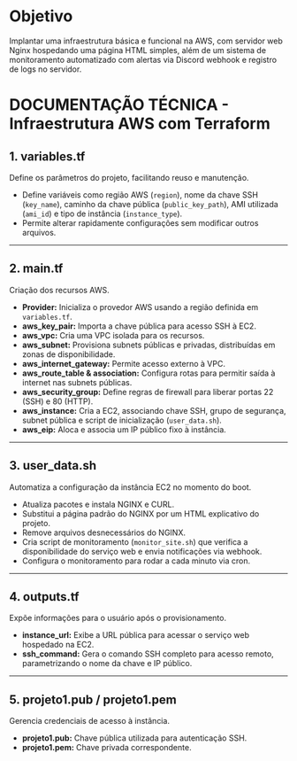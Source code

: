# Objetivo

Implantar uma infraestrutura básica e funcional na AWS, com servidor web Nginx hospedando uma página HTML simples, além de um sistema de monitoramento automatizado com alertas via Discord webhook e registro de logs no servidor.

# DOCUMENTAÇÃO TÉCNICA - Infraestrutura AWS com Terraform

## 1. variables.tf

Define os parâmetros do projeto, facilitando reuso e manutenção.

- Define variáveis como região AWS (`region`), nome da chave SSH (`key_name`), caminho da chave pública (`public_key_path`), AMI utilizada (`ami_id`) e tipo de instância (`instance_type`).
- Permite alterar rapidamente configurações sem modificar outros arquivos.

---

## 2. main.tf

Criação dos recursos AWS.

- **Provider:** Inicializa o provedor AWS usando a região definida em `variables.tf`.
- **aws_key_pair:** Importa a chave pública para acesso SSH à EC2.
- **aws_vpc:** Cria uma VPC isolada para os recursos.
- **aws_subnet:** Provisiona subnets públicas e privadas, distribuídas em zonas de disponibilidade.
- **aws_internet_gateway:** Permite acesso externo à VPC.
- **aws_route_table & association:** Configura rotas para permitir saída à internet nas subnets públicas.
- **aws_security_group:** Define regras de firewall para liberar portas 22 (SSH) e 80 (HTTP).
- **aws_instance:** Cria a EC2, associando chave SSH, grupo de segurança, subnet pública e script de inicialização (`user_data.sh`).
- **aws_eip:** Aloca e associa um IP público fixo à instância.

---

## 3. user_data.sh

Automatiza a configuração da instância EC2 no momento do boot.

- Atualiza pacotes e instala NGINX e CURL.
- Substitui a página padrão do NGINX por um HTML explicativo do projeto.
- Remove arquivos desnecessários do NGINX.
- Cria script de monitoramento (`monitor_site.sh`) que verifica a disponibilidade do serviço web e envia notificações via webhook.
- Configura o monitoramento para rodar a cada minuto via cron.

---

## 4. outputs.tf

Expõe informações para o usuário após o provisionamento.

- **instance_url:** Exibe a URL pública para acessar o serviço web hospedado na EC2.
- **ssh_command:** Gera o comando SSH completo para acesso remoto, parametrizando o nome da chave e IP público.

---

## 5. projeto1.pub / projeto1.pem

Gerencia credenciais de acesso à instância.

- **projeto1.pub:** Chave pública utilizada para autenticação SSH.
- **projeto1.pem:** Chave privada correspondente.
